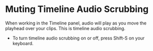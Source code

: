 # Muting Timeline Audio Scrubbing

When working in the Timeline panel, audio will play as you move the playhead over your clips. This is timeline audio scrubbing.

* To turn timeline audio scrubbing on or off, press Shift-S on your keyboard.



